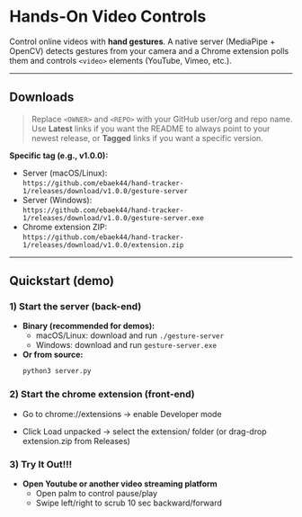 # Hands-On Video Controls

Control online videos with **hand gestures**. A native server (MediaPipe + OpenCV) detects gestures from your camera and a Chrome extension polls them and controls `<video>` elements (YouTube, Vimeo, etc.).

---

## Downloads

> Replace `<OWNER>` and `<REPO>` with your GitHub user/org and repo name.
> Use **Latest** links if you want the README to always point to your newest release,
> or **Tagged** links if you want a specific version.

**Specific tag (e.g., v1.0.0):**

- Server (macOS/Linux):  
  `https://github.com/ebaek44/hand-tracker-1/releases/download/v1.0.0/gesture-server`
- Server (Windows):  
  `https://github.com/ebaek44/hand-tracker-1/releases/download/v1.0.0/gesture-server.exe`
- Chrome extension ZIP:  
  `https://github.com/ebaek44/hand-tracker-1/releases/download/v1.0.0/extension.zip`

---

## Quickstart (demo)

### 1) Start the server (back-end)

- **Binary (recommended for demos):**
  - macOS/Linux: download and run `./gesture-server`
  - Windows: download and run `gesture-server.exe`
- **Or from source:**
  ```bash
  python3 server.py
  ```

### 2) Start the chrome extension (front-end)

- Go to chrome://extensions → enable Developer mode

- Click Load unpacked → select the extension/ folder
  (or drag-drop extension.zip from Releases)

### 3) Try It Out!!!

- **Open Youtube or another video streaming platform**
  - Open palm to control pause/play
  - Swipe left/right to scrub 10 sec backward/forward
